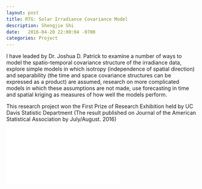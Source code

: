 ```yaml
---
layout: post
title: RTG: Solar Irradiance Covariance Model
description: Shengjie Shi
date:   2016-04-20 22:00:04 -0700
categories: Project
---
```


<p>
I have leaded by Dr. Joshua D. Patrick to examine a number of ways to model the spatio-temporal covariance structure of the irradiance data, explore simple models in which isotropy (independence of spatial direction) and separability (the time and space covariance structures can be expressed as a product) are assumed, research on more complicated models in which these assumptions are not made, use forecasting in time and spatial kriging as measures of how well the models perform. </p>

<p>This research project won the First Prize of Research Exhibition held by UC Davis Statistic Department (The result published on Journal of the American Statistical Association by July/August. 2016)</p>

![png](/images/solar-irradiance-covariance.pdf)

